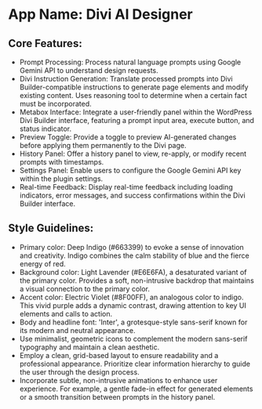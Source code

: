# **App Name**: Divi AI Designer

## Core Features:

- Prompt Processing: Process natural language prompts using Google Gemini API to understand design requests.
- Divi Instruction Generation: Translate processed prompts into Divi Builder-compatible instructions to generate page elements and modify existing content. Uses reasoning tool to determine when a certain fact must be incorporated.
- Metabox Interface: Integrate a user-friendly panel within the WordPress Divi Builder interface, featuring a prompt input area, execute button, and status indicator.
- Preview Toggle: Provide a toggle to preview AI-generated changes before applying them permanently to the Divi page.
- History Panel: Offer a history panel to view, re-apply, or modify recent prompts with timestamps.
- Settings Panel: Enable users to configure the Google Gemini API key within the plugin settings.
- Real-time Feedback: Display real-time feedback including loading indicators, error messages, and success confirmations within the Divi Builder interface.

## Style Guidelines:

- Primary color: Deep Indigo (#663399) to evoke a sense of innovation and creativity. Indigo combines the calm stability of blue and the fierce energy of red.
- Background color: Light Lavender (#E6E6FA), a desaturated variant of the primary color. Provides a soft, non-intrusive backdrop that maintains a visual connection to the primary color.
- Accent color: Electric Violet (#8F00FF), an analogous color to indigo. This vivid purple adds a dynamic contrast, drawing attention to key UI elements and calls to action.
- Body and headline font: 'Inter', a grotesque-style sans-serif known for its modern and neutral appearance.
- Use minimalist, geometric icons to complement the modern sans-serif typography and maintain a clean aesthetic.
- Employ a clean, grid-based layout to ensure readability and a professional appearance. Prioritize clear information hierarchy to guide the user through the design process.
- Incorporate subtle, non-intrusive animations to enhance user experience. For example, a gentle fade-in effect for generated elements or a smooth transition between prompts in the history panel.